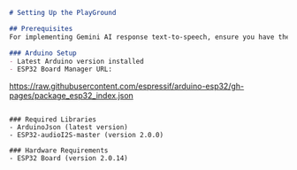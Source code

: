 ```markdown
# Setting Up the PlayGround

## Prerequisites
For implementing Gemini AI response text-to-speech, ensure you have the following:

### Arduino Setup
- Latest Arduino version installed
- ESP32 Board Manager URL:
  ```
  https://raw.githubusercontent.com/espressif/arduino-esp32/gh-pages/package_esp32_index.json
  ```

### Required Libraries
- ArduinoJson (latest version)
- ESP32-audioI2S-master (version 2.0.0)

### Hardware Requirements
- ESP32 Board (version 2.0.14)
```
